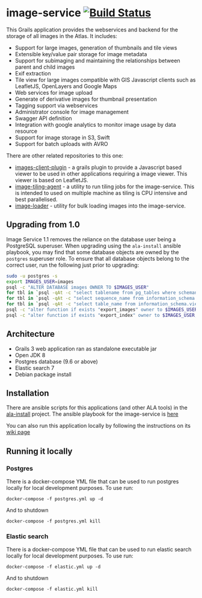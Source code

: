 # image-service   [![Build Status](https://travis-ci.com/AtlasOfLivingAustralia/image-service.svg?branch=master)](https://travis-ci.org/AtlasOfLivingAustralia/image-service)

This Grails application provides the webservices and backend for the storage of all images in the Atlas.
It includes:

* Support for large images, generation of thumbnails and tile views
* Extensible key/value pair storage for image metadata
* Support for subimaging and maintaining the relationships between parent and child images
* Exif extraction
* Tile view for large images compatible with GIS Javascript clients such as LeafletJS, OpenLayers and Google Maps
* Web services for image upload
* Generate of derivative images for thumbnail presentation
* Tagging support via webservices
* Administrator console for image management
* Swagger API definition
* Integration with google analytics to monitor image usage by data resource
* Support for image storage in S3, Swift
* Support for batch uploads with AVRO

There are other related repositories to this one:
* [images-client-plugin](https://github.com/AtlasOfLivingAustralia/images-client-plugin) - a grails plugin to provide a Javascript based viewer to be used in other applications requiring a image viewer. This viewer is based on LeafletJS.
* [image-tiling-agent](https://github.com/AtlasOfLivingAustralia/image-tiling-agent) - a utility to run tiling jobs for the image-service. This is intended to used on multiple machine as tiling is CPU intensive and best parallelised.
* [image-loader](https://github.com/AtlasOfLivingAustralia/image-loader) - utility for bulk loading images into the image-service.

## Upgrading from 1.0

Image Service 1.1 removes the reliance on the database user being a PostgreSQL superuser.  When upgrading using the `ala-install` ansible playbook, you may find that some database objects are owned by the `postgres` superuser role.  To ensure that all database objects belong to the correct user, run the following just prior to upgrading:

```bash
sudo -u postgres -s
export IMAGES_USER=images
psql -c "ALTER DATABASE images OWNER TO $IMAGES_USER"
for tbl in `psql -qAt -c "select tablename from pg_tables where schemaname = 'public';" images` ; do psql -c "alter table \"$tbl\" owner to $IMAGES_USER" images ; done
for tbl in `psql -qAt -c "select sequence_name from information_schema.sequences where sequence_schema = 'public';" images` ; do  psql -c "alter sequence \"$tbl\" owner to $IMAGES_USER" images ; done
for tbl in `psql -qAt -c "select table_name from information_schema.views where table_schema = 'public';" images` ; do  psql -c "alter view \"$tbl\" owner to $IMAGES_USER" images ; done
psql -c "alter function if exists "export_images" owner to $IMAGES_USER;" images
psql -c "alter function if exists "export_index" owner to $IMAGES_USER;" images
```

## Architecture

* Grails 3 web application ran as standalone executable jar
* Open JDK 8
* Postgres database (9.6 or above)
* Elastic search 7
* Debian package install

## Installation

There are ansible scripts for this applications (and other ALA tools) in the [ala-install](https://github.com/AtlasOfLivingAustralia/ala-install) project. The ansible playbook for the image-service is [here](https://github.com/AtlasOfLivingAustralia/ala-install/blob/master/ansible/image-service.yml)

You can also run this application locally by following the instructions on its [wiki page](https://github.com/AtlasOfLivingAustralia/image-service/wiki)

## Running it locally

### Postgres
There is a docker-compose YML file that can be used to run postgres locally for local development purposes.
To use run:
```$xslt
docker-compose -f postgres.yml up -d
```
And to shutdown
```$xslt
docker-compose -f postgres.yml kill
```

### Elastic search
There is a docker-compose YML file that can be used to run elastic search locally for local development purposes.
To use run:
```$xslt
docker-compose -f elastic.yml up -d
```
And to shutdown
```$xslt
docker-compose -f elastic.yml kill
```
